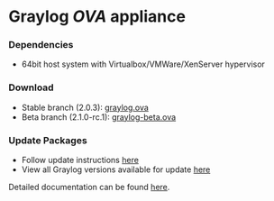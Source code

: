 Graylog *OVA* appliance
=======================

### Dependencies

  * 64bit host system with Virtualbox/VMWare/XenServer hypervisor

### Download

  * Stable branch (2.0.3): [graylog.ova](https://packages.graylog2.org/releases/graylog-omnibus/ova/graylog-2.0.3-1.ova)
  * Beta branch (2.1.0-rc.1): [graylog-beta.ova](https://packages.graylog2.org/releases/graylog-omnibus/ova/graylog-pre-2.1.0-rc.1-1.ova)

### Update Packages

  * Follow update instructions [here](http://docs.graylog.org/en/2.0/pages/configuration/graylog_ctl.html#upgrade-graylog)
  * View all Graylog versions available for update [here](https://packages.graylog2.org/appliances/ubuntu)

  
Detailed documentation can be found [here](http://docs.graylog.org/en/latest/pages/installation/virtual_machine_appliances.html).
